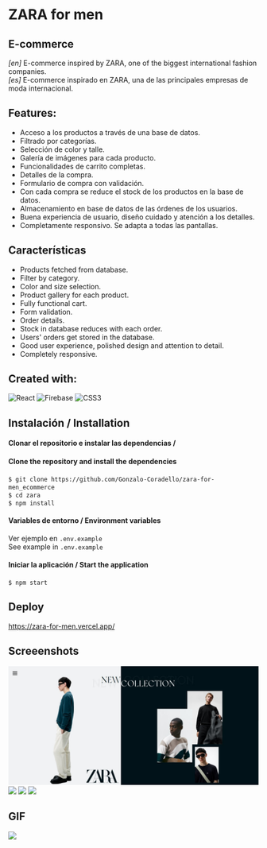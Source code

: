 # ZARA for men
## E-commerce

_[en]_ E-commerce inspired by ZARA, one of the biggest international fashion companies.  
_[es]_ E-commerce inspirado en ZARA, una de las principales empresas de moda internacional. 

## Features:
- Acceso a los productos a través de una base de datos.
- Filtrado por categorías.
- Selección de color y talle.
- Galería de imágenes para cada producto. 
- Funcionalidades de carrito completas.
- Detalles de la compra.
- Formulario de compra con validación. 
- Con cada compra se reduce el stock de los productos en la base de datos.
- Almacenamiento en base de datos de las órdenes de los usuarios. 
- Buena experiencia de usuario, diseño cuidado y atención a los detalles. 
- Completamente responsivo. Se adapta a todas las pantallas.

## Características
- Products fetched from database.
- Filter by category.
- Color and size selection.
- Product gallery for each product.
- Fully functional cart.
- Form validation. 
- Order details.
- Stock in database reduces with each order.
- Users' orders get stored in the database.
- Good user experience, polished design and attention to detail.
- Completely responsive. 

## Created with:
![React](https://img.shields.io/badge/react-%2320232a.svg?style=for-the-badge&logo=react&logoColor=%2361DAFB) ![Firebase](https://img.shields.io/badge/firebase-%23039BE5.svg?style=for-the-badge&logo=firebase) ![CSS3](https://img.shields.io/badge/css3-%231572B6.svg?style=for-the-badge&logo=css3&logoColor=white)


## Instalación / Installation

#### Clonar el repositorio e instalar las dependencias /
#### Clone the repository and install the dependencies

``` 
$ git clone https://github.com/Gonzalo-Coradello/zara-for-men_ecommerce
$ cd zara
$ npm install
```

#### Variables de entorno / Environment variables
Ver ejemplo en `.env.example`  
See example in `.env.example`  

#### Iniciar la aplicación / Start the application 
```
$ npm start
```

## Deploy
https://zara-for-men.vercel.app/

## Screeenshots
![](https://github.com/Gonzalo-Coradello/zara-for-men_ecommerce/blob/main/screenshots/zara1.jpg)
![](https://github.com/Gonzalo-Coradello/zara-for-men_ecommerce/blob/main/screenshots/zara2.jpg)
![](https://github.com/Gonzalo-Coradello/zara-for-men_ecommerce/blob/main/screenshots/zara4.jpg)
![](https://github.com/Gonzalo-Coradello/zara-for-men_ecommerce/blob/main/screenshots/zara6.jpg)

## GIF
![](https://github.com/Gonzalo-Coradello/zara-for-men_ecommerce/blob/main/zara-ecommerce.gif)
